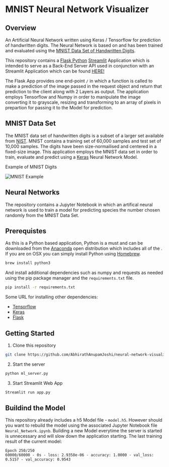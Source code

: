 # MNIST Neural Network Visualizer

## Overview

An Artificial Neural Network written using Keras / Tensorflow for prediction of handwritten digits. The Neural Network is based on and has been trained and evaluated using the [MNIST Data Set of Handwritten Digits](http://yann.lecun.com/exdb/mnist/).

This repository contains a [Flask Python](https://flask.palletsprojects.com/en/1.1.x/) [Streamlit](https://www.streamlit.io/) Application which is intended to serve as a Back-End Server API used in conjunction with an Streamlit Application which can be found [HERE!](http://visualize-neuralnetwork.herokuapp.com/)

The Flask App provides one end-point ```/``` in which a function is called to make a prediction of the image passed in the request object and return that prediction to the client along with 2 Layers as output. The application employs Tensorflow and Numpy in order to manipulate the image converting it to grayscale, resizing and transforming to an array of pixels in prepartion for passing it to the Model for prediction.

## MNIST Data Set

The MNIST data set of handwritten digits is a subset of a larger set available from [NIST](https://www.nist.gov/). MNIST contains a training set of 60,000 samples and test set of 10,000 samples. The digits have been size-normailised and centered in a fixed-size image. This application employs the MNIST data set in order to train, evaluate and predict using a [Keras](https://keras.io/) Neural Network Model.

Example of MNIST Digits

![MNIST Example](https://camo.githubusercontent.com/b06741b45df8ffe29c7de999ab2ec4ff6b2965ba/687474703a2f2f6e657572616c6e6574776f726b73616e64646565706c6561726e696e672e636f6d2f696d616765732f6d6e6973745f3130305f6469676974732e706e67)

## Neural Networks

The repository contains a Jupyter Notebook in which an artifical neural network is used to train a model for predicting species the number chosen randomly from the MNIST Data Set.

## Prerequistes

As this is a Python based application, Python is a must and can be downloaded from the [Anaconda](https://www.anaconda.com/products/individual) open distribution which includes all of the . If you are on OSX you can simply install Python using [Homebrew](https://brew.sh/).
```bash
brew install python3
```
And install additional dependencies such as numpy and requests as needed using the pip package manager and the `requirements.txt` file.
```bash
pip install -r requirements.txt
```
Some URL for installing other dependencies:
* [Tensorflow](https://www.tensorflow.org/install)
* [Keras](https://keras.io/)
* [Flask](https://flask.palletsprojects.com/en/1.1.x/)

## Getting Started

1. Clone this repository
```bash
git clone https://github.com/AbhirathAnupamJoshi/neural-network-visualizer.git
```
2. Start the server
```bash
python ml_server.py
```
3. Start Streamlit Web App
```bash
Streamlit run app.py
```

## Buildind the Model

This repository already includes a h5 Model file - `model.h5`. However should you want to rebuild the model using the associated Jupyter Notebook file `Neural_Network.ipynb`. Building a new Model everytime the server is started is unnecessary and will slow down the application starting.
The last training result of the current model:
```
Epoch 250/250
60000/60000 - 0s - loss: 2.9358e-06 - accuracy: 1.0000 - val_loss: 0.5157 - val_accuracy: 0.9543
```
